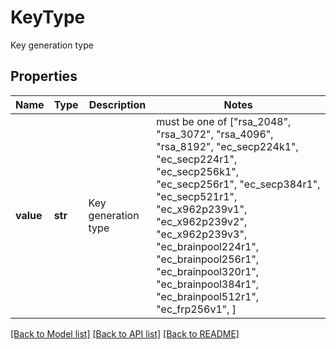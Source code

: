# KeyType

Key generation type

## Properties
Name | Type | Description | Notes
------------ | ------------- | ------------- | -------------
**value** | **str** | Key generation type |  must be one of ["rsa_2048", "rsa_3072", "rsa_4096", "rsa_8192", "ec_secp224k1", "ec_secp224r1", "ec_secp256k1", "ec_secp256r1", "ec_secp384r1", "ec_secp521r1", "ec_x962p239v1", "ec_x962p239v2", "ec_x962p239v3", "ec_brainpool224r1", "ec_brainpool256r1", "ec_brainpool320r1", "ec_brainpool384r1", "ec_brainpool512r1", "ec_frp256v1", ]

[[Back to Model list]](../README.md#documentation-for-models) [[Back to API list]](../README.md#documentation-for-api-endpoints) [[Back to README]](../README.md)


